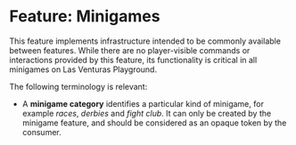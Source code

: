 # Feature: Minigames
This feature implements infrastructure intended to be commonly available between features. While
there are no player-visible commands or interactions provided by this feature, its functionality
is critical in all minigames on Las Venturas Playground.

The following terminology is relevant:

  - A **minigame category** identifies a particular kind of minigame, for example _races_, _derbies_
    and _fight club_. It can only be created by the minigame feature, and should be considered as
    an opaque token by the consumer.
